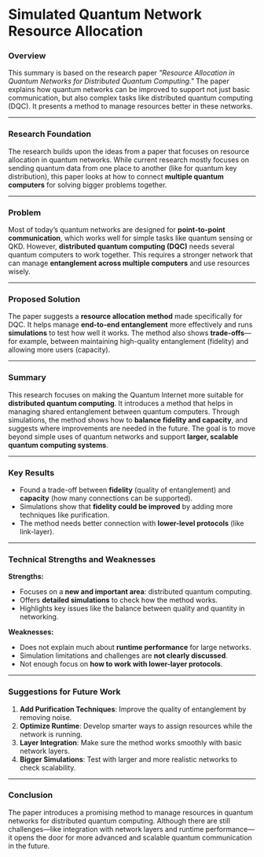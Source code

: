 # Simulated Quantum Network Resource Allocation
### **Overview**

This summary is based on the research paper *"Resource Allocation in Quantum Networks for Distributed Quantum Computing."* The paper explains how quantum networks can be improved to support not just basic communication, but also complex tasks like distributed quantum computing (DQC). It presents a method to manage resources better in these networks.

---

### **Research Foundation**

The research builds upon the ideas from a paper that focuses on resource allocation in quantum networks. While current research mostly focuses on sending quantum data from one place to another (like for quantum key distribution), this paper looks at how to connect **multiple quantum computers** for solving bigger problems together.

---

### **Problem**

Most of today’s quantum networks are designed for **point-to-point communication**, which works well for simple tasks like quantum sensing or QKD. However, **distributed quantum computing (DQC)** needs several quantum computers to work together. This requires a stronger network that can manage **entanglement across multiple computers** and use resources wisely.

---

### **Proposed Solution**

The paper suggests a **resource allocation method** made specifically for DQC. It helps manage **end-to-end entanglement** more effectively and runs **simulations** to test how well it works. The method also shows **trade-offs**—for example, between maintaining high-quality entanglement (fidelity) and allowing more users (capacity).

---

### **Summary**

This research focuses on making the Quantum Internet more suitable for **distributed quantum computing**. It introduces a method that helps in managing shared entanglement between quantum computers. Through simulations, the method shows how to **balance fidelity and capacity**, and suggests where improvements are needed in the future. The goal is to move beyond simple uses of quantum networks and support **larger, scalable quantum computing systems**.

---

### **Key Results**

- Found a trade-off between **fidelity** (quality of entanglement) and **capacity** (how many connections can be supported).
- Simulations show that **fidelity could be improved** by adding more techniques like purification.
- The method needs better connection with **lower-level protocols** (like link-layer).

---

### **Technical Strengths and Weaknesses**

**Strengths:**
- Focuses on a **new and important area**: distributed quantum computing.
- Offers **detailed simulations** to check how the method works.
- Highlights key issues like the balance between quality and quantity in networking.

**Weaknesses:**
- Does not explain much about **runtime performance** for large networks.
- Simulation limitations and challenges are **not clearly discussed**.
- Not enough focus on **how to work with lower-layer protocols**.

---

### **Suggestions for Future Work**

1. **Add Purification Techniques**: Improve the quality of entanglement by removing noise.
2. **Optimize Runtime**: Develop smarter ways to assign resources while the network is running.
3. **Layer Integration**: Make sure the method works smoothly with basic network layers.
4. **Bigger Simulations**: Test with larger and more realistic networks to check scalability.

---

### **Conclusion**

The paper introduces a promising method to manage resources in quantum networks for distributed quantum computing. Although there are still challenges—like integration with network layers and runtime performance—it opens the door for more advanced and scalable quantum communication in the future.


